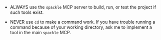 - ALWAYS use the `spackle` MCP server to build, run, or test the project if such tools exist.

- NEVER use `cd` to make a command work. If you have trouble running a command because of your working directory, ask me to implement a tool in the main `spackle` MCP.
